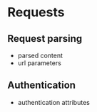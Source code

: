 # Requests

## Request parsing

- parsed content
- url parameters

## Authentication

- authentication attributes
